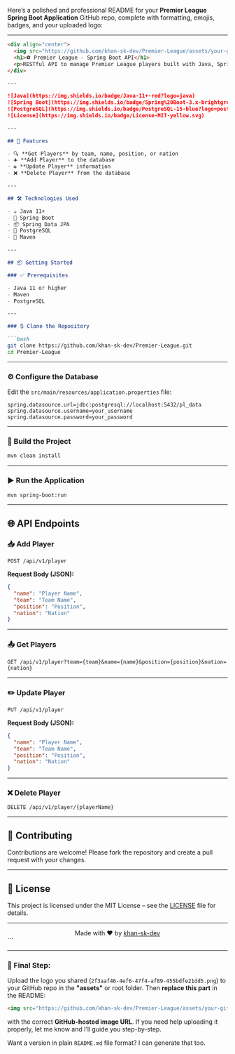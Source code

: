 Here’s a polished and professional README for your **Premier League Spring Boot Application** GitHub repo, complete with formatting, emojis, badges, and your uploaded logo:

---

````markdown
<div align="center">
  <img src="https://github.com/khan-sk-dev/Premier-League/assets/your-github-username/2f3aaf46-4ef6-47f4-af89-455bdfe21dd5.png" alt="Premier League Logo" width="200"/>
  <h1>⚽ Premier League - Spring Boot API</h1>
  <p>RESTful API to manage Premier League players built with Java, Spring Boot, and PostgreSQL</p>
</div>

---

![Java](https://img.shields.io/badge/Java-11+-red?logo=java)
![Spring Boot](https://img.shields.io/badge/Spring%20Boot-3.x-brightgreen?logo=springboot)
![PostgreSQL](https://img.shields.io/badge/PostgreSQL-15-blue?logo=postgresql)
![License](https://img.shields.io/badge/License-MIT-yellow.svg)

---

## 🚀 Features

- 🔍 **Get Players** by team, name, position, or nation
- ➕ **Add Player** to the database
- ♻️ **Update Player** information
- ❌ **Delete Player** from the database

---

## 🛠️ Technologies Used

- ☕ Java 11+
- 🌱 Spring Boot
- 📦 Spring Data JPA
- 🐘 PostgreSQL
- 🧪 Maven

---

## 📦 Getting Started

### ✅ Prerequisites

- Java 11 or higher
- Maven
- PostgreSQL

---

### 🔃 Clone the Repository

```bash
git clone https://github.com/khan-sk-dev/Premier-League.git
cd Premier-League
````

---

### ⚙️ Configure the Database

Edit the `src/main/resources/application.properties` file:

```properties
spring.datasource.url=jdbc:postgresql://localhost:5432/pl_data
spring.datasource.username=your_username
spring.datasource.password=your_password
```

---

### 🔨 Build the Project

```bash
mvn clean install
```

---

### ▶️ Run the Application

```bash
mvn spring-boot:run
```

---

## 🌐 API Endpoints

### 📥 Add Player

```http
POST /api/v1/player
```

**Request Body (JSON):**

```json
{
  "name": "Player Name",
  "team": "Team Name",
  "position": "Position",
  "nation": "Nation"
}
```

---

### 📤 Get Players

```http
GET /api/v1/player?team={team}&name={name}&position={position}&nation={nation}
```

---

### ✏️ Update Player

```http
PUT /api/v1/player
```

**Request Body (JSON):**

```json
{
  "name": "Player Name",
  "team": "Team Name",
  "position": "Position",
  "nation": "Nation"
}
```

---

### ❌ Delete Player

```http
DELETE /api/v1/player/{playerName}
```

---

## 🤝 Contributing

Contributions are welcome!
Please fork the repository and create a pull request with your changes.

---

## 📜 License

This project is licensed under the MIT License – see the [LICENSE](LICENSE) file for details.

---

<div align="center">
  Made with ❤️ by <a href="https://github.com/khan-sk-dev">khan-sk-dev</a>
</div>
```

---

### 📌 Final Step:

Upload the logo you shared (`2f3aaf46-4ef6-47f4-af89-455bdfe21dd5.png`) to your GitHub repo in the **"assets"** or root folder. Then **replace this part** in the README:

```markdown
<img src="https://github.com/khan-sk-dev/Premier-League/assets/your-github-username/2f3aaf46-4ef6-47f4-af89-455bdfe21dd5.png"
```

with the correct **GitHub-hosted image URL**. If you need help uploading it properly, let me know and I’ll guide you step-by-step.

Want a version in plain `README.md` file format? I can generate that too.
